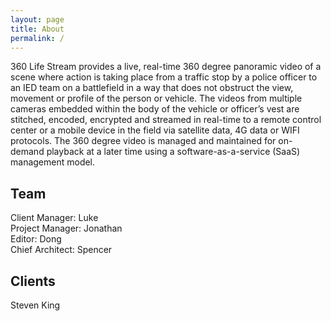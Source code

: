 ```yaml
---
layout: page
title: About
permalink: /
---
```


360 Life Stream provides a live, real-time 360 degree panoramic video of a scene where action is taking place from a traffic stop by a police officer to an IED team on a battlefield in a way that does not obstruct the view, movement or profile of the person or vehicle. The videos from multiple cameras embedded within the body of the vehicle or officer’s vest are stitched, encoded, encrypted and streamed in real-time to a remote control center or a mobile device in the field via satellite data, 4G data or WIFI protocols. The 360 degree video is managed and maintained for on-demand playback at a later time using a software-as-a-service (SaaS) management model. 

## Team

Client Manager: Luke <br />
Project Manager: Jonathan <br />
Editor: Dong <br />
Chief Architect: Spencer <br />

## Clients

Steven King <br />
